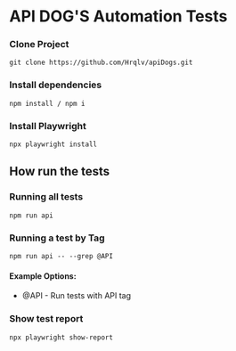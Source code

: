 # API DOG'S Automation Tests

### Clone Project 

```
git clone https://github.com/Hrqlv/apiDogs.git
```
### Install dependencies

```
npm install / npm i
```

### Install Playwright 

```
npx playwright install
```

## How run the tests

### Running all tests
```
npm run api
```

### Running a test by Tag
```
npm run api -- --grep @API
```

#### Example Options:
- @API - Run tests with API tag

### Show test report
```
npx playwright show-report
```
